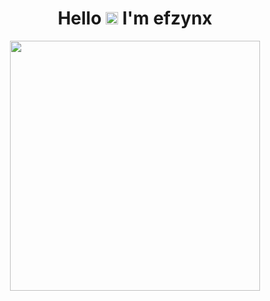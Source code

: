 <h1 align="center">Hello <img src="https://user-images.githubusercontent.com/1303154/88677602-1635ba80-d120-11ea-84d8-d263ba5fc3c0.gif" width="20px" alt="hi"> I'm efzynx</h1>

<p align="center">
  <a href="https://instagram.com/efzyn_">
    <img src="https://i.ibb.co/LZ9QtBx/photo-2022-05-14-19-06-30.jpg" width="400px">
  </a>
</p>

<div align="center">
  <a href="https://www.facebook.com/RedTripper" src="https://img.shields.io/badge/Facebook-%234267B2.svg?&style=for-the-badge&logo=facebook&logoColor=white"></a>
</div>
